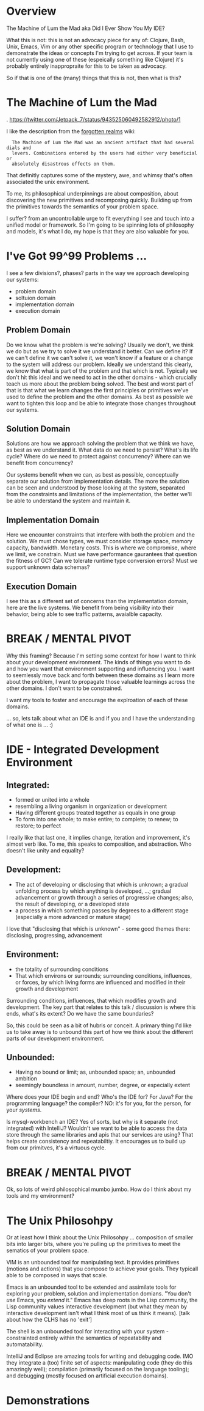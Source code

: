 # Overview

The Machine of Lum the Mad
  aka Did I Ever Show You My IDE?

What this is not: this is not an advocacy piece for any of: Clojure, Bash, Unix, Emacs, Vim or any other specific program or technology that I use to demonstrate the ideas or concepts I'm trying to get across.  If your team is not currently using one of these (espeically something like Clojure) it's probably entirely inappropraite for this to be taken as advocacy.

So if that is one of the (many) things that this is not, then what is this?

# The Machine of Lum the Mad

. https://twitter.com/Jetpack_7/status/943525060492582912/photo/1

I like the description from the [forgotten realms](https://forgottenrealms.fandom.com/wiki/Machine_of_Lum_the_Mad) wiki:

```
  The Machine of Lum the Mad was an ancient artifact that had several dials and
  levers. Combinations entered by the users had either very beneficial or
  absolutely disastrous effects on them.
```

That definitly captures some of the mystery, awe, and whimsy that's often associated the unix environment.

To me, its philosophical underpinnings are about composition, about discovering the new primitives and recomposing quickly.  Building up from the primitives towards the semantics of your problem space.

I suffer? from an uncontrollable urge to fit everything I see and touch into a unified model or framework.  So I'm going to be spinning lots of philosophy and models, it's what I do, my hope is that they are also valuable for you.

# I've Got 99^99 Problems ...

I see a few divisions?, phases? parts in the way we approach developing our systems:

* problem domain
* soltuion domain
* implementation domain
* execution domain

## Problem Domain

Do we know what the problem is we're solving?  Usually we don't, we think we do but as we try to solve it we understand it better.  Can we define it?  If we can't define it we can't solve it, we won't know if a feature or a change to the system will address our problem.  Ideally we understand this clearly, we know that what is part of the problem and that which is not.  Typically we don't hit this ideal and we need to act in the other domains - which crucially teach us more about the problem being solved.  The best and worst part of that is that what we learn changes the first principles or primitives we've used to define the problem and the other domains.  As best as possible we want to tighten this loop and be able to integrate those changes throughout our systems.

## Solution Domain

Solutions are how we approach solving the problem that we think we have, as best as we understand it.  What data do we need to persist?  What's its life cycle?  Where do we need to protect against concurrency?  Where can we benefit from concurrency?

Our systems benefit when we can, as best as possible, conceptually separate our solution from implementation details.  The more the solution can be seen and understood by those looking at the system, separated from the constraints and limitations of the implementation, the better we'll be able to understand the system and maintain it.

## Implementation Domain

Here we encounter constraints that interfere with both the problem and the solution.  We must chose types, we must consider storage space, memory capacity, bandwidth.  Monetary costs.  This is where we compromise, where we limit, we constrain.  Must we have performance gaurantees that question the fitness of GC?  Can we tolerate runtime type conversion errors?  Must we support unknown data schemas?

## Execution Domain

I see this as a different set of concerns than the implementation domain, here are the live systems.  We benefit from being visibility into their behavior, being able to see traffic patterns, avaialble capacity.

# BREAK / MENTAL PIVOT

Why this framing?  Because I'm setting some context for how I want to think about your development environment.  The kinds of things you want to do and how you want that environment supporting and influencing you.  I want to seemlessly move back and forth between these domains as I learn more about the problem, I want to propagate those valuable learnings across the other domains.  I don't want to be constrained.

I want my tools to foster and encourage the explroation of each of these domains.

... so, lets talk about what an IDE is and if you and I have the understanding of what one is ... :)

# IDE - Integrated Development Environment

## Integrated:

  - formed or united into a whole
  - resembling a living organism in organization or development
  - Having different groups treated together as equals in one group
  - To form into one whole; to make entire; to complete; to renew; to restore; to perfect

I really like that last one, it implies change, iteration and improvement, it's almost verb like.  To me, this speaks to composition, and abstraction.  Who doesn't like unity and equality?

## Development:

  - The act of developing or disclosing that which is unknown; a gradual unfolding process by which anything is developed, ...; gradual advancement or growth through a series of progressive changes; also, the result of developing, or a developed state
  - a process in which something passes by degrees to a different stage (especially a more advanced or mature stage)

I love that "disclosing that which is unknown" - some good themes there: disclosing, progressing, advancement


## Environment:

  - the totality of surrounding conditions
  - That which environs or surrounds; surrounding conditions, influences, or forces, by which living forms are influenced and modified in their growth and development

Surrounding conditions, influences, that which modifies growth and development.  The key part that relates to this talk / discussion is where this ends, what's its extent?  Do we have the same boundaries?

So, this could be seen as a bit of hubris or conceit.  A primary thing I'd like us to take away is to unbound this part of how we think about the different parts of our development environment.

## Unbounded:

  - Having no bound or limit; as, unbounded space; an, unbounded ambition
  - seemingly boundless in amount, number, degree, or especially extent

Where does your IDE begin and end?  Who's the IDE for?  For Java?  For the programming language? the compiler?  NO: it's for you, for the person, for your _systems_.

Is mysql-workbench an IDE?  Yes of sorts, but why is it separate (not integrated) with IntelliJ?  Wouldn't we want to be able to access the data store through the same libraries and apis that our services are using?  That helps create consistency and repeatabiltiy.  It encourages us to build up from our primitves, it's a virtuous cycle.


# BREAK / MENTAL PIVOT

Ok, so lots of weird philosophical mumbo jumbo.  How do I think about my tools and my environment?


# The Unix Philosohpy

Or at least how I think about the Unix Philosohpy ... composition of smaller bits into larger bits, where you're pulling up the primitives to meet the sematics of your problem space.

VIM is an unbounded tool for manipulating text.  It provides primitives (motions and actions) that you compose to achieve your goals.  They typicall able to be composed in ways that scale.

Emacs is an unbounded tool to be extended and assimilate tools for exploring your problem, solution and implementation domians.  "You don't _use_ Emacs, you _extend_ it."  Emacs has deep roots in the Lisp community, the Lisp community values interactive development (but what they mean by interactive development isn't what I think most of us think it means).  [talk about how the CLHS has no 'exit']

The shell is an unbounded tool for interacting with your system - constrainted entirely within the semantics of repeatability and automatability.

IntelliJ and Eclipse are amazing tools for writing and debugging code.  IMO they integrate a (too) finite set of aspects: manipulating code (they do this amazingly well); compilation (primarily focused on the language tooling); and debugging (mostly focused on artificial execution domains).



# Demonstrations


